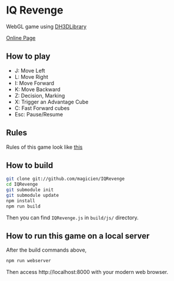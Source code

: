IQ Revenge
==========
WebGL game using [DH3DLibrary](http://github.com/magicien/DH3DLibrary)

[Online Page](http://darkhorse2.0spec.jp/dh3d/sample/iq.php)

How to play
-----------
 - J: Move Left
 - L: Move Right
 - I: Move Forward
 - K: Move Backward
 - Z: Decision, Marking
 - X: Trigger an Advantage Cube
 - C: Fast Forward cubes
 - Esc: Pause/Resume

Rules
-----------
Rules of this game look like [this](https://en.wikipedia.org/wiki/I.Q.:_Intelligent_Qube)

How to build
------------
```bash
git clone git://github.com/magicien/IQRevenge
cd IQRevenge
git submodule init
git submodule update
npm install
npm run build
```
Then you can find `IQRevenge.js` in `build/js/` directory.

How to run this game on a local server
--------------------------------------
After the build commands above,
```bash
npm run webserver
```
Then access http://localhost:8000 with your modern web browser.

